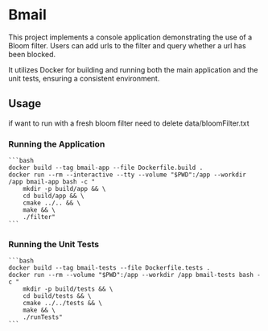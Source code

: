 # Bmail

This project implements a console application demonstrating the use of a Bloom filter.
Users can add urls to the filter and query whether a url has been blocked.

It utilizes Docker for building and running both the main application and the unit tests, ensuring a consistent environment.

## Usage

if want to run with a fresh bloom filter need to delete data/bloomFilter.txt

### Running the Application

    ```bash
    docker build --tag bmail-app --file Dockerfile.build .
    docker run --rm --interactive --tty --volume "$PWD":/app --workdir /app bmail-app bash -c "
        mkdir -p build/app && \
        cd build/app && \
        cmake ../.. && \
        make && \
        ./filter"
    ```

### Running the Unit Tests

    ```bash
    docker build --tag bmail-tests --file Dockerfile.tests .
    docker run --rm --volume "$PWD":/app --workdir /app bmail-tests bash -c "
        mkdir -p build/tests && \
        cd build/tests && \
        cmake ../../tests && \
        make && \
        ./runTests"
    ```

